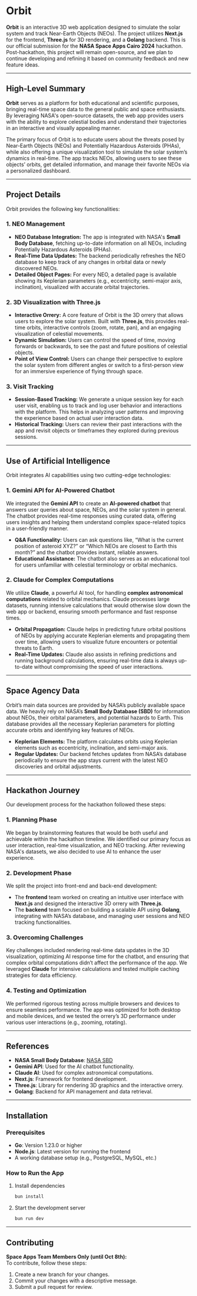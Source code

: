 # Orbit

**Orbit** is an interactive 3D web application designed to simulate the solar system and track Near-Earth Objects (NEOs). The project utilizes **Next.js** for the frontend, **Three.js** for 3D rendering, and a **Golang** backend. This is our official submission for the **NASA Space Apps Cairo 2024** hackathon. Post-hackathon, this project will remain open-source, and we plan to continue developing and refining it based on community feedback and new feature ideas.

---

## High-Level Summary

**Orbit** serves as a platform for both educational and scientific purposes, bringing real-time space data to the general public and space enthusiasts. By leveraging NASA's open-source datasets, the web app provides users with the ability to explore celestial bodies and understand their trajectories in an interactive and visually appealing manner.

The primary focus of Orbit is to educate users about the threats posed by Near-Earth Objects (NEOs) and Potentially Hazardous Asteroids (PHAs), while also offering a unique visualization tool to simulate the solar system’s dynamics in real-time. The app tracks NEOs, allowing users to see these objects’ orbits, get detailed information, and manage their favorite NEOs via a personalized dashboard.

---

## Project Details

Orbit provides the following key functionalities:

### **1. NEO Management**
- **NEO Database Integration:** The app is integrated with NASA's **Small Body Database**, fetching up-to-date information on all NEOs, including Potentially Hazardous Asteroids (PHAs).
- **Real-Time Data Updates:** The backend periodically refreshes the NEO database to keep track of any changes in orbital data or newly discovered NEOs.
- **Detailed Object Pages:** For every NEO, a detailed page is available showing its Keplerian parameters (e.g., eccentricity, semi-major axis, inclination), visualized with accurate orbital trajectories.

### **2. 3D Visualization with Three.js**
- **Interactive Orrery:** A core feature of Orbit is the 3D orrery that allows users to explore the solar system. Built with **Three.js**, this provides real-time orbits, interactive controls (zoom, rotate, pan), and an engaging visualization of celestial movements.
- **Dynamic Simulation:** Users can control the speed of time, moving forwards or backwards, to see the past and future positions of celestial objects.
- **Point of View Control:** Users can change their perspective to explore the solar system from different angles or switch to a first-person view for an immersive experience of flying through space.

### **3. Visit Tracking**
- **Session-Based Tracking:** We generate a unique session key for each user visit, enabling us to track and log user behavior and interactions with the platform. This helps in analyzing user patterns and improving the experience based on actual user interaction data.
- **Historical Tracking:** Users can review their past interactions with the app and revisit objects or timeframes they explored during previous sessions.

---

## Use of Artificial Intelligence

Orbit integrates AI capabilities using two cutting-edge technologies:

### **1. Gemini API for AI-Powered Chatbot**
We integrated the **Gemini API** to create an **AI-powered chatbot** that answers user queries about space, NEOs, and the solar system in general. The chatbot provides real-time responses using curated data, offering users insights and helping them understand complex space-related topics in a user-friendly manner. 

- **Q&A Functionality:** Users can ask questions like, “What is the current position of asteroid XYZ?” or “Which NEOs are closest to Earth this month?” and the chatbot provides instant, reliable answers.
- **Educational Assistance:** The chatbot also serves as an educational tool for users unfamiliar with celestial terminology or orbital mechanics.

### **2. Claude for Complex Computations**
We utilize **Claude**, a powerful AI tool, for handling **complex astronomical computations** related to orbital mechanics. Claude processes large datasets, running intensive calculations that would otherwise slow down the web app or backend, ensuring smooth performance and fast response times.

- **Orbital Propagation:** Claude helps in predicting future orbital positions of NEOs by applying accurate Keplerian elements and propagating them over time, allowing users to visualize future encounters or potential threats to Earth.
- **Real-Time Updates:** Claude also assists in refining predictions and running background calculations, ensuring real-time data is always up-to-date without compromising the speed of user interactions.

---

## Space Agency Data

Orbit’s main data sources are provided by NASA’s publicly available space data. We heavily rely on NASA’s **Small Body Database (SBD)** for information about NEOs, their orbital parameters, and potential hazards to Earth. This database provides all the necessary Keplerian parameters for plotting accurate orbits and identifying key features of NEOs.

- **Keplerian Elements:** The platform calculates orbits using Keplerian elements such as eccentricity, inclination, and semi-major axis.
- **Regular Updates:** Our backend fetches updates from NASA’s database periodically to ensure the app stays current with the latest NEO discoveries and orbital adjustments.

---

## Hackathon Journey

Our development process for the hackathon followed these steps:

### **1. Planning Phase**
We began by brainstorming features that would be both useful and achievable within the hackathon timeline. We identified our primary focus as user interaction, real-time visualization, and NEO tracking. After reviewing NASA's datasets, we also decided to use AI to enhance the user experience.

### **2. Development Phase**
We split the project into front-end and back-end development:
- The **frontend** team worked on creating an intuitive user interface with **Next.js** and designed the interactive 3D orrery with **Three.js**.
- The **backend** team focused on building a scalable API using **Golang**, integrating with NASA’s database, and managing user sessions and NEO tracking functionalities.

### **3. Overcoming Challenges**
Key challenges included rendering real-time data updates in the 3D visualization, optimizing AI response time for the chatbot, and ensuring that complex orbital computations didn’t affect the performance of the app. We leveraged **Claude** for intensive calculations and tested multiple caching strategies for data efficiency.

### **4. Testing and Optimization**
We performed rigorous testing across multiple browsers and devices to ensure seamless performance. The app was optimized for both desktop and mobile devices, and we tested the orrery’s 3D performance under various user interactions (e.g., zooming, rotating).

---

## References

- **NASA Small Body Database**: [NASA SBD](https://ssd.jpl.nasa.gov/tools/sbdb_query.html)
- **Gemini API**: Used for the AI chatbot functionality.
- **Claude AI**: Used for complex astronomical computations.
- **Next.js**: Framework for frontend development.
- **Three.js**: Library for rendering 3D graphics and the interactive orrery.
- **Golang**: Backend for API management and data retrieval.

---

## Installation

### Prerequisites

- **Go**: Version 1.23.0 or higher
- **Node.js**: Latest version for running the frontend
- A working database setup (e.g., PostgreSQL, MySQL, etc.)

### How to Run the App

1. Install dependencies
    ```bash
    bun install
    ```
2. Start the development server
    ```bash
    bun run dev
    ```
---

## Contributing

**Space Apps Team Members Only (until Oct 8th):**  
To contribute, follow these steps:

1. Create a new branch for your changes.
2. Commit your changes with a descriptive message.
3. Submit a pull request for review.
